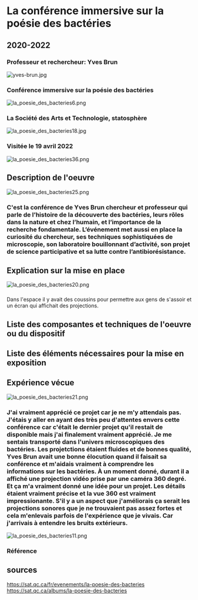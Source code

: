 # La conférence immersive sur la poésie des bactéries
## 2020-2022

### Professeur et rechercheur: Yves Brun
![yves-brun.jpg](photographie/yves-brun.jpg)
### Conférence immersive sur la poésie des bactéries
![la_poesie_des_bacteries6.png](photographie/la_poesie_des_bacteries6.png)
### La Société des Arts et Technologie, statosphère
![la_poesie_des_bacteries18.jpg](photographie/la_poesie_des_bacteries18.jpg)
### Visitée le 19 avril 2022
![la_poesie_des_bacteries36.png](photographie/la_poesie_des_bacteries36.png)
## Description de l'oeuvre
![la_poesie_des_bacteries25.png](photographie/la_poesie_des_bacteries25.png)
### C'est la conférence de Yves Brun chercheur et professeur qui parle de l’histoire de la découverte des bactéries, leurs rôles dans la nature et chez l’humain, et l’importance de la recherche fondamentale. L’événement met aussi en place la curiosité du chercheur, ses techniques sophistiquées de microscopie, son laboratoire bouillonnant d’activité, son projet de science participative et sa lutte contre l’antibiorésistance. 


## Explication sur la mise en place
![la_poesie_des_bacteries20.png](photographie/la_poesie_des_bacteries20.png)
### 
Dans l'espace il y avait des coussins pour permettre aux gens de s'assoir et un écran qui affichait des projections.
## Liste des composantes et techniques de l'oeuvre ou du dispositif 

###

## Liste des éléments nécessaires pour la mise en exposition 


## Expérience vécue

![la_poesie_des_bacteries21.png](photographie/la_poesie_des_bacteries21.png)
### J'ai vraiment apprécié ce projet car je ne m'y attendais pas. J'étais y aller en ayant des très peu d'attentes envers cette conférence car c'était le dernier projet qu'il restait de disponible mais j'ai finalement vraiment apprécié. Je me sentais transporté dans l'univers microscopiques des bactéries. Les projetctions étaient fluides et de bonnes qualité, Yves Brun avait une bonne élocution quand il faisait sa conférence et m'aidais vraiment à comprendre les informations sur les bactéries. À un moment donné, durant il a affiché une projection vidéo prise par une caméra 360 degré. Et ça m'a vraiment donné une idée pour un projet. Les détails étaient vraiment précise et la vue 360 est vraiment impressionante. S'il y a un aspect que j'améliorais ça serait les projections sonores que je ne trouvaient pas assez fortes et cela m'enlevais parfois de l'expérience que je vivais. Car j'arrivais à entendre les bruits extérieurs. 
![la_poesie_des_bacteries11.png](photographie/la_poesie_des_bacteries11.png)

### Référence
## sources
https://sat.qc.ca/fr/evenements/la-poesie-des-bacteries
https://sat.qc.ca/albums/la-poesie-des-bacteries
